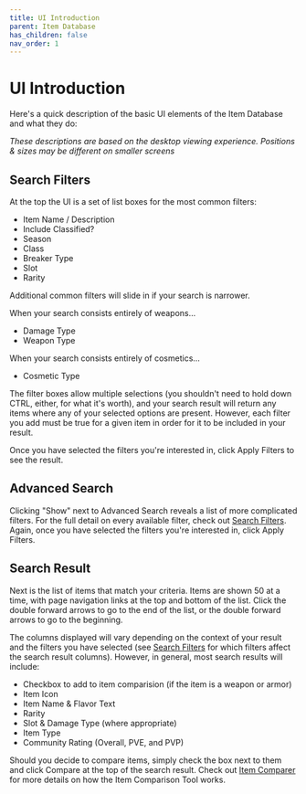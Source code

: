 ```yaml
---
title: UI Introduction
parent: Item Database
has_children: false
nav_order: 1
---
```


# UI Introduction

Here's a quick description of the basic UI elements of the Item Database and what they do:

*These descriptions are based on the desktop viewing experience. Positions & sizes may be different on smaller screens*

## Search Filters

At the top the UI is a set of list boxes for the most common filters:

* Item Name / Description
* Include Classified?
* Season
* Class
* Breaker Type
* Slot
* Rarity

Additional common filters will slide in if your search is narrower.

When your search consists entirely of weapons...

* Damage Type
* Weapon Type

When your search consists entirely of cosmetics...

* Cosmetic Type 

The filter boxes allow multiple selections (you shouldn't need to hold down CTRL, either, for what it's worth), and your search result will return any items where any of your selected options are present. However, each filter you add must be true for a given item in order for it to be included in your result.

Once you have selected the filters you're interested in, click Apply Filters to see the result.

## Advanced Search

Clicking "Show" next to Advanced Search reveals a list of more complicated filters. For the full detail on every available filter, check out [Search Filters](./search-filters.html). Again, once you have selected the filters you're interested in, click Apply Filters.

## Search Result

Next is the list of items that match your criteria. Items are shown 50 at a time, with page navigation links at the top and bottom of the list. Click the double forward arrows to go to the end of the list, or the double forward arrows to go to the beginning.

The columns displayed will vary depending on the context of your result and the filters you have selected (see [Search Filters](./search-filters.html) for which filters affect the search result columns). However, in general, most search results will include:

* Checkbox to add to item comparision (if the item is a weapon or armor)
* Item Icon
* Item Name & Flavor Text
* Rarity
* Slot & Damage Type (where appropriate)
* Item Type
* Community Rating (Overall, PVE, and PVP)

Should you decide to compare items, simply check the box next to them and click Compare at the top of the search result. Check out [Item Comparer](/item-comparer/) for more details on how the Item Comparison Tool works.